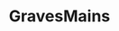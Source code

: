 ---
title: GravesMains
crosslinks:
- livven
- leagueoflegends
- LastShadow
- ItsDraven
- summonerschool
---